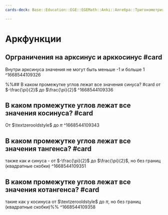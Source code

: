 ```yaml
---
cards-deck: Base::Education::EGE::EGEMath::Anki::Алгебра::Тригонометрия

---
```


# Аркфункции
## Орграничения на арксинус и арккосинус #card 
Внутри арксинуса значения не могут быть меньше -1 и больше 1
^1668544109326

%%## В каком промежутке углов лежат все значения синуса? #card 
от $-\frac{\pi}{2}$ до $\frac{\pi}{2}$
^1668544109336

## В каком промежутке углов лежат все значения косинуса? #card 
От $\textzerooldstyle$ до $\pi$
^1668544109343

## В каком промежутке углов лежат все значения тангенса? #card 
также как и синуса - от $-\frac{\pi}{2}$ до $\frac{\pi}{2}$, но без границ (квадратные скобки)
^1668544109351

## В каком промежутке углов лежат все значения котангенса? #card 
такие как у косинуса от $\textzerooldstyle$ до $\pi$, но без границ (квадратные скобки)%%
^1668544109358


